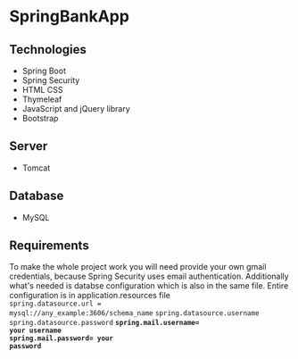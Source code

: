 # SpringBankApp
## Technologies
- Spring Boot
- Spring Security
- HTML CSS
- Thymeleaf
- JavaScript and jQuery library
- Bootstrap
## Server 
- Tomcat
## Database
- MySQL

## Requirements
To make the whole project work you will need provide your own gmail credentials, because Spring Security uses email authentication.
Additionally what's needed is databse configuration which is also in the same file.
Entire configuration is in application.resources file
<br>
<code>spring.datasource.url = mysql://any_example:3606/schema_name</code>
<code>spring.datasource.username</code>
<code>spring.datasource.password</code>
<b>
<code>spring.mail.username= your username</code>
<br>
<code>spring.mail.password= your password</code>




